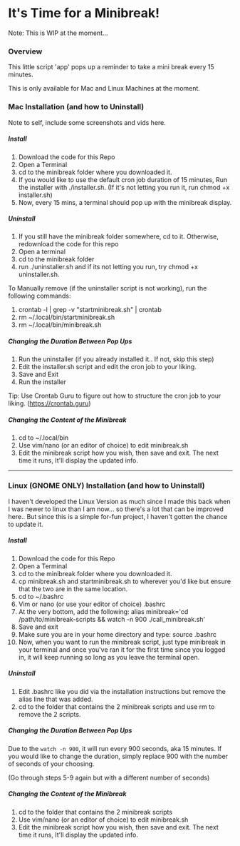 # It's Time for a Minibreak!

Note: This is WIP at the moment...

### Overview

This little script 'app' pops up a reminder to take a mini break every 15 minutes.

This is only available for Mac and Linux Machines at the moment.

### Mac Installation (and how to Uninstall)

Note to self, include some screenshots and vids here.

##### Install
1. Download the code for this Repo
2. Open a Terminal
3. cd to the minibreak folder where you downloaded it.
4. If you would like to use the default cron job duration of 15 minutes, Run the installer with ./installer.sh. (If it's not letting you run it, run chmod +x installer.sh)
5. Now, every 15 mins, a terminal should pop up with the minibreak display.

##### Uninstall
1. If you still have the minibreak folder somewhere, cd to it. Otherwise, redownload the code for this repo
2. Open a terminal
3. cd to the minibreak folder
4. run ./uninstaller.sh and if its not letting you run, try chmod +x uninstaller.sh.

To Manually remove (if the uninstaller script is not working), run the following commands:
1. crontab -l | grep -v "startminibreak.sh" | crontab
2. rm ~/.local/bin/startminibreak.sh
3. rm ~/.local/bin/minibreak.sh

##### Changing the Duration Between Pop Ups
1. Run the uninstaller (if you already installed it.. If not, skip this step)
2. Edit the installer.sh script and edit the cron job to your liking.
3. Save and Exit
4. Run the installer

Tip: Use Crontab Guru to figure out how to structure the cron job to your liking. (https://crontab.guru)

##### Changing the Content of the Minibreak

1. cd to ~/.local/bin
2. Use vim/nano (or an editor of choice) to edit minibreak.sh
3. Edit the minibreak script how you wish, then save and exit. The next time it runs, It'll display the updated info.

---

### Linux (GNOME ONLY) Installation (and how to Uninstall)

I haven't developed the Linux Version as much since I made this back when I was newer to linux than I am now... so there's a lot that can be improved here.. But since this is a simple for-fun project, I haven't gotten the chance to update it.

##### Install
1. Download the code for this Repo
2. Open a Terminal
3. cd to the minibreak folder where you downloaded it.
4. cp minibreak.sh and startminibreak.sh to wherever you'd like but ensure that the two are in the same location.
5. cd to ~/.bashrc
6. Vim or nano (or use your editor of choice) .bashrc
7. At the very bottom, add the following:
alias minibreak='cd /path/to/minibreak-scripts && watch -n 900 ./call_minibreak.sh'
8. Save and exit
9. Make sure you are in your home directory and type: source .bashrc
10. Now, when you want to run the minibreak script, just type minibreak in your terminal and once you've ran it for the first time since you logged in, it will keep running so long as you leave the terminal open.

##### Uninstall

1. Edit .bashrc like you did via the installation instructions but remove the alias line that was added.
2. cd to the folder that contains the 2 minibreak scripts and use rm to remove the 2 scripts.

##### Changing the Duration Between Pop Ups

Due to the `watch -n 900`, it will run every 900 seconds, aka 15 minutes. If you would like to change the duration, simply replace 900 with the number of seconds of your choosing. 

(Go through steps 5-9 again but with a different number of seconds)

##### Changing the Content of the Minibreak

1. cd to the folder that contains the 2 minibreak scripts
2. Use vim/nano (or an editor of choice) to edit minibreak.sh
3. Edit the minibreak script how you wish, then save and exit. The next time it runs, It'll display the updated info.